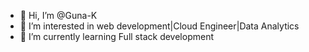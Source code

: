 - 👋 Hi, I’m @Guna-K
- 👀 I’m interested in web development|Cloud Engineer|Data Analytics
- 🌱 I’m currently learning Full stack development

<!---
Guna-K/Guna-K is a ✨ special ✨ repository because its `README.md` (this file) appears on your GitHub profile.
You can click the Preview link to take a look at your changes.
--->
